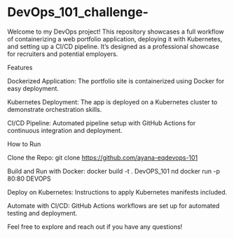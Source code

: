 # DevOps_101_challenge-
Welcome to my  DevOps project! This repository showcases a full workflow of containerizing a web portfolio application, deploying it with Kubernetes, and setting up a CI/CD pipeline. It’s designed as a professional showcase for recruiters and potential employers.

Features

Dockerized Application: The portfolio site is containerized using Docker for easy deployment.

Kubernetes Deployment: The app is deployed on a Kubernetes cluster to demonstrate orchestration skills.

CI/CD Pipeline: Automated pipeline setup with GitHub Actions for continuous integration and deployment.

How to Run

Clone the Repo: git clone https://github.com/ayana-eqdevops-101 

Build and Run with Docker: docker build -t  . DevOPS_101 nd docker run -p 80:80 DEVOPS

Deploy on Kubernetes: Instructions to apply Kubernetes manifests included.

Automate with CI/CD: GitHub Actions workflows are set up for automated testing and deployment.

Feel free to explore and reach out if you have any questions!
